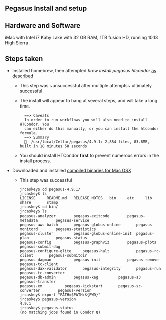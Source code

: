 ## Pegasus Install and setup


## Hardware and Software
iMac with Intel i7 Kaby Lake with 32 GB RAM, 1TB fusion HD, running 10.13 High Sierra

## Steps taken
* Installed homebrew, then attempted *brew install pegasus htcondor* [as described](https://pegasus.isi.edu/downloads/)
  * This step was ~unsuccessful after multiple attempts~ ultimately successful
  * The install will appear to hang at several steps, and will take a long time.
  
          ==> Caveats
          In order to run workflows you will also need to install HTCondor. You
          can either do this manually, or you can install the htcondor formula.
          ==> Summary
          🍺  /usr/local/Cellar/pegasus/4.9.1: 2,884 files, 83.8MB, built in 18 minutes 58 seconds
  
  * You should install HTCondor **first** to prevent numerous errors in the install process.
* Downloaded and installed [compiled binaries for Mac OSX](https://pegasus.isi.edu/downloads/)
  * This step was successful
  
        jrcaskey$ cd pegasus-4.9.1/
        jrcaskey$ ls
        LICENSE		README.md	RELEASE_NOTES	bin		etc		lib		share		stamp
        jrcaskey$ cd bin/
        jrcaskey$ ls
        pegasus-analyzer		pegasus-exitcode		pegasus-metadata		pegasus-service
        pegasus-aws-batch		pegasus-globus-online		pegasus-monitord		pegasus-statistics
        pegasus-cluster			pegasus-globus-online-init	pegasus-plan			pegasus-status
        pegasus-config			pegasus-graphviz		pegasus-plots			pegasus-submit-dag
        pegasus-configure-glite		pegasus-halt			pegasus-rc-client		pegasus-submitdir
        pegasus-dagman			pegasus-init			pegasus-remove			pegasus-tc-client
        pegasus-dax-validator		pegasus-integrity		pegasus-run			pegasus-tc-converter
        pegasus-db-admin		pegasus-keg			pegasus-s3			pegasus-transfer
        pegasus-em			pegasus-kickstart		pegasus-sc-converter		pegasus-version
        jrcaskey$ export "PATH=$PATH:${PWD}"
        jrcaskey$ pegasus-version 
        4.9.1
        jrcaskey$ pegasus-status 
        (no matching jobs found in Condor Q)
